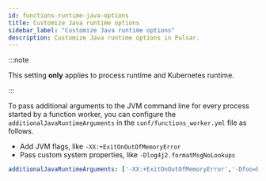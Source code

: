 ```yaml
---
id: functions-runtime-java-options
title: Customize Java runtime options
sidebar_label: "Customize Java runtime options"
description: Customize Java runtime options in Pulsar.
---
```


:::note

This setting **only** applies to process runtime and Kubernetes runtime.

:::

To pass additional arguments to the JVM command line for every process started by a function worker, you can configure the `additionalJavaRuntimeArguments` in the `conf/functions_worker.yml` file as follows.
- Add JVM flags, like `-XX:+ExitOnOutOfMemoryError`
- Pass custom system properties, like `-Dlog4j2.formatMsgNoLookups`

```yaml
additionalJavaRuntimeArguments: ['-XX:+ExitOnOutOfMemoryError','-Dfoo=bar']
```

